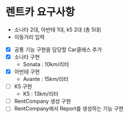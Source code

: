 # 렌트카 요구사항
- 소나타 2대, 아반테 1대, k5 2대 (총 5대)
- 이동거리 입력
- [x] 공통 기능 구현을 담당할 Car클래스 추가
- [x] 소나타 구현
	- Sonata : 10km/리터
- [x] 아반테 구현
	- Avante : 15km/리터
- [ ] K5 구현
	- K5 : 13km/리터
- [ ] RentCompany 생성 구현
- [ ] RentCompany에서 Report를 생성하는 기능 구현